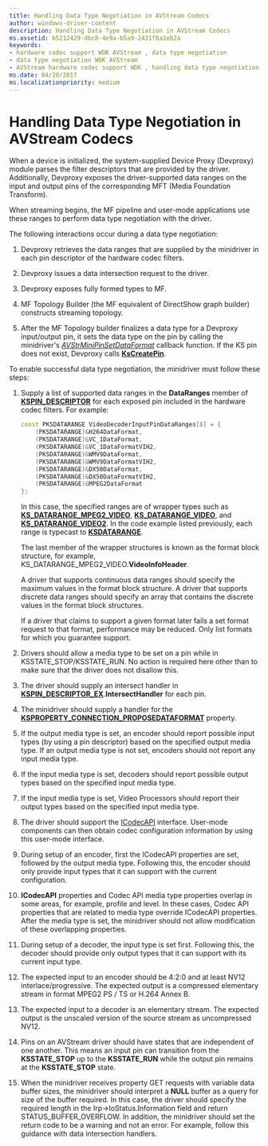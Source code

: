 ```yaml
---
title: Handling Data Type Negotiation in AVStream Codecs
author: windows-driver-content
description: Handling Data Type Negotiation in AVStream Codecs
ms.assetid: b5212429-dbc8-4e9a-b5a9-2431f8a1eb2a
keywords:
- hardware codec support WDK AVStream , data type negotiation
- data type negotiation WDK AVStream
- AVStream hardware codec support WDK , handling data type negotiation
ms.date: 04/20/2017
ms.localizationpriority: medium
---
```


# Handling Data Type Negotiation in AVStream Codecs


When a device is initialized, the system-supplied Device Proxy (Devproxy) module parses the filter descriptors that are provided by the driver. Additionally, Devproxy exposes the driver-supported data ranges on the input and output pins of the corresponding MFT (Media Foundation Transform).

When streaming begins, the MF pipeline and user-mode applications use these ranges to perform data type negotiation with the driver.

The following interactions occur during a data type negotiation:

1.  Devproxy retrieves the data ranges that are supplied by the minidriver in each pin descriptor of the hardware codec filters.

2.  Devproxy issues a data intersection request to the driver.

3.  Devproxy exposes fully formed types to MF.

4.  MF Topology Builder (the MF equivalent of DirectShow graph builder) constructs streaming topology.

5.  After the MF Topology builder finalizes a data type for a Devproxy input/output pin, it sets the data type on the pin by calling the minidriver's [*AVStrMiniPinSetDataFormat*](https://msdn.microsoft.com/library/windows/hardware/ff556355) callback function. If the KS pin does not exist, Devproxy calls [**KsCreatePin**](https://msdn.microsoft.com/library/windows/hardware/ff561652).

To enable successful data type negotiation, the minidriver must follow these steps:

1.  Supply a list of supported data ranges in the **DataRanges** member of [**KSPIN\_DESCRIPTOR**](https://msdn.microsoft.com/library/windows/hardware/ff563533) for each exposed pin included in the hardware codec filters. For example:

    ```cpp
    const PKSDATARANGE VideoDecoderInputPinDataRanges[8] = {
        (PKSDATARANGE)&H264DataFormat,
        (PKSDATARANGE)&VC_1DataFormat,
        (PKSDATARANGE)&VC_1DataFormatVIH2,
        (PKSDATARANGE)&WMV9DataFormat,
        (PKSDATARANGE)&WMV9DataFormatVIH2,
        (PKSDATARANGE)&DX50DataFormat,
        (PKSDATARANGE)&DX50DataFormatVIH2,
        (PKSDATARANGE)&MPEG2DataFormat
    };
    ```

    In this case, the specified ranges are of wrapper types such as [**KS\_DATARANGE\_MPEG2\_VIDEO**](https://msdn.microsoft.com/library/windows/hardware/ff567362), [**KS\_DATARANGE\_VIDEO**](https://msdn.microsoft.com/library/windows/hardware/ff567628), and [**KS\_DATARANGE\_VIDEO2**](https://msdn.microsoft.com/library/windows/hardware/ff567629). In the code example listed previously, each range is typecast to [**KSDATARANGE**](https://msdn.microsoft.com/library/windows/hardware/ff561658).

    The last member of the wrapper structures is known as the format block structure, for example, KS\_DATARANGE\_MPEG2\_VIDEO.**VideoInfoHeader**.

    A driver that supports continuous data ranges should specify the maximum values in the format block structure. A driver that supports discrete data ranges should specify an array that contains the discrete values in the format block structures.

    If a driver that claims to support a given format later fails a set format request to that format, performance may be reduced. Only list formats for which you guarantee support.

2.  Drivers should allow a media type to be set on a pin while in KSSTATE\_STOP/KSSTATE\_RUN. No action is required here other than to make sure that the driver does not disallow this.

3.  The driver should supply an intersect handler in [**KSPIN\_DESCRIPTOR\_EX**](https://msdn.microsoft.com/library/windows/hardware/ff563534).**IntersectHandler** for each pin.

4.  The minidriver should supply a handler for the [**KSPROPERTY\_CONNECTION\_PROPOSEDATAFORMAT**](https://msdn.microsoft.com/library/windows/hardware/ff565107) property.

5.  If the output media type is set, an encoder should report possible input types (by using a pin descriptor) based on the specified output media type. If an output media type is not set, encoders should not report any input media type.

6.  If the input media type is set, decoders should report possible output types based on the specified input media type.

7.  If the input media type is set, Video Processors should report their output types based on the specified input media type.

8.  The driver should support the [ICodecAPI](http://go.microsoft.com/fwlink/p/?linkid=146348) interface. User-mode components can then obtain codec configuration information by using this user-mode interface.

9.  During setup of an encoder, first the ICodecAPI properties are set, followed by the output media type. Following this, the encoder should only provide input types that it can support with the current configuration.

10. **ICodecAPI** properties and Codec API media type properties overlap in some areas, for example, profile and level. In these cases, Codec API properties that are related to media type override ICodecAPI properties. After the media type is set, the minidriver should not allow modification of these overlapping properties.

11. During setup of a decoder, the input type is set first. Following this, the decoder should provide only output types that it can support with its current input type.

12. The expected input to an encoder should be 4:2:0 and at least NV12 interlace/progressive. The expected output is a compressed elementary stream in format MPEG2 PS / TS or H.264 Annex B.

13. The expected input to a decoder is an elementary stream. The expected output is the unscaled version of the source stream as uncompressed NV12.

14. Pins on an AVStream driver should have states that are independent of one another. This means an input pin can transition from the **KSSTATE\_STOP** up to the **KSSTATE\_RUN** while the output pin remains at the **KSSTATE\_STOP** state.

15. When the minidriver receives property GET requests with variable data buffer sizes, the minidriver should interpret a **NULL** buffer as a query for size of the buffer required. In this case, the driver should specify the required length in the Irp-&gt;IoStatus.Information field and return STATUS\_BUFFER\_OVERFLOW. In addition, the minidriver should set the return code to be a warning and not an error. For example, follow this guidance with data intersection handlers.

 

 




